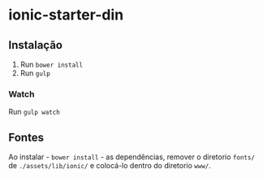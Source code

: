 # ionic-starter-din

## Instalação

1. Run `bower install`
2. Run `gulp`

### Watch

Run `gulp watch`

## Fontes

Ao instalar - `bower install` - as dependências, remover o diretorio `fonts/` de `./assets/lib/ionic/` e colocá-lo dentro do diretorio `www/`.
